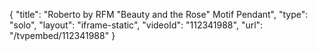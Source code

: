 {
    "title": "Roberto by RFM \"Beauty and the Rose\" Motif Pendant",
    "type": "solo",
    "layout": "iframe-static",
    "videoId": "112341988",
    "url": "\/tvpembed\/112341988"
}